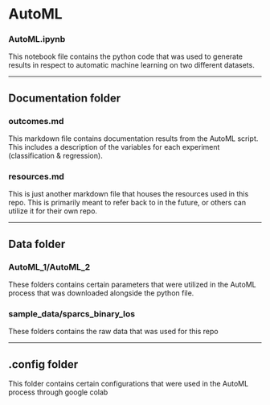 # AutoML

### AutoML.ipynb
This notebook file contains the python code that was used to generate results in respect to automatic machine learning on two different datasets.  
_________________ 
## Documentation folder
### outcomes.md
This markdown file contains documentation results from the AutoML script.  This includes a description of the variables for each experiment (classification & regression).

### resources.md
This is just another markdown file that houses the resources used in this repo. This is primarily meant to refer back to in the future, or others can utilize it for their own repo.
_________________
## Data folder
### AutoML_1/AutoML_2
These folders contains certain parameters that were utilized in the AutoML process that was downloaded alongside the python file.

### sample_data/sparcs_binary_los
These folders contains the raw data that was used for this repo
_________________
## .config folder
This folder contains certain configurations that were used in the AutoML process through google colab